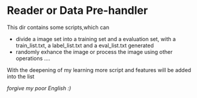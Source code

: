 # Reader or Data Pre-handler

This dir contains some scripts,which can 

* divide a image set into a training set and a evaluation set, with a train_list.txt, a label_list.txt and a eval_list.txt generated
* randomly exhance the image or process the image using other operations
....

With the deepening of my learning more script and features will be added into the list

*forgive my poor English :)*
